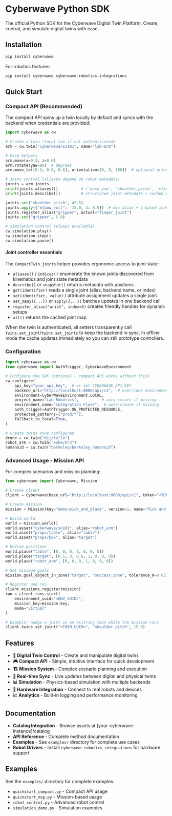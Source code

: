 # Cyberwave Python SDK

The official Python SDK for the Cyberwave Digital Twin Platform. Create, control, and simulate digital twins with ease.

## Installation

```bash
pip install cyberwave
```

For robotics features:
```bash
pip install cyberwave cyberwave-robotics-integrations
```

## Quick Start

### Compact API (Recommended)

The compact API spins up a twin locally by default and syncs with the backend when credentials are provided:

```python
import cyberwave as cw

# Create a twin (local sim if not authenticated)
arm = cw.twin("cyberwave/so101", name="lab-arm")

# Pose helpers
arm.move(x=0.3, z=0.6)
arm.rotate(yaw=90)  # degrees
arm.move_to([0.3, 0.0, 0.6], orientation=[0, 0, 180])  # optional orientation

# Joint control (aliases depend on robot metadata)
joints = arm.joints
print(joints.aliases())          # ['base_yaw', 'shoulder_pitch', 'elbow_roll', ...]
print(joints.describe())         # structured joint metadata + cached positions

joints.set("shoulder_pitch", 42.5)
joints.apply({"elbow_roll": -15.0, 3: 8.0})  # mix alias + 1-based index
joints.register_alias("gripper", actual="finger_joint")
joints.set("gripper", 5.0)

# Simulation control (always available)
cw.simulation.play()
cw.simulation.step()
cw.simulation.pause()
```

#### Joint controller essentials

The `CompactTwin.joints` helper provides ergonomic access to joint state:

- `aliases()` / `indices()` enumerate the known joints discovered from kinematics and joint state metadata
- `describe()` or `snapshot()` returns metadata with positions
- `get(identifier)` reads a single joint (alias, backend name, or index)
- `set(identifier, value)` / attribute assignment updates a single joint
- `set_many({...})` or `apply({...})` batches updates in one backend call
- `register_alias("wrist", index=5)` creates friendly handles for dynamic setups
- `all()` returns the cached joint map

When the twin is authenticated, all setters transparently call `twins.set_joint`/`twins.set_joints` to keep the backend in sync. In offline mode the cache updates immediately so you can still prototype controllers.

### Configuration

```python
import cyberwave as cw
from cyberwave import AuthTrigger, CyberWaveEnvironment

# Configure the SDK (optional - compact API works without this)
cw.configure(
    api_key="your_api_key",  # or set CYBERWAVE_API_KEY
    backend_url="http://localhost:8000/api/v1",  # overrides environment lookup
    environment=CyberWaveEnvironment.LOCAL,
    project_name="Lab Robotics",          # auto-create if missing
    environment_name="Integration Floor",  # auto-create if missing
    auth_trigger=AuthTrigger.ON_PROTECTED_RESOURCE,
    protected_patterns=["prod/*"],
    fallback_to_local=True,
)

# Create twins once configured
drone = cw.twin("dji/tello")
robot_arm = cw.twin("kuka/kr3")
humanoid = cw.twin("berkeley/berkeley_humanoid")
```

### Advanced Usage - Mission API

For complex scenarios and mission planning:

```python
from cyberwave import Cyberwave, Mission

# Create client
client = Cyberwave(base_url="http://localhost:8000/api/v1", token="<TOKEN>")

# Create mission
mission = Mission(key="demo/pick_and_place", version=1, name="Pick and Place Demo")

# Build world
world = mission.world()
world.asset("cyberwave/so101", alias="robot_arm")
world.asset("props/table", alias="table") 
world.asset("props/box", alias="target")

# Define positions
world.place("table", [0, 0, 0, 1, 0, 0, 0])
world.place("target", [0.5, 0, 0.8, 1, 0, 0, 0])
world.place("robot_arm", [0, 0, 0, 1, 0, 0, 0])

# Set mission goals
mission.goal_object_in_zone("target", "success_zone", tolerance_m=0.05)

# Register and run
client.missions.register(mission)
run = client.runs.start(
    environment_uuid="<ENV_UUID>", 
    mission_key=mission.key,
    mode="virtual"
)

# Example: nudge a joint on an existing twin while the mission runs
client.twins.set_joint("<TWIN_UUID>", "shoulder_pitch", 15.0)
```

## Features

- **🤖 Digital Twin Control** - Create and manipulate digital twins
- **🎮 Compact API** - Simple, intuitive interface for quick development
- **🏗️ Mission System** - Complex scenario planning and execution
- **🔄 Real-time Sync** - Live updates between digital and physical twins
- **📊 Simulation** - Physics-based simulation with multiple backends
- **🔌 Hardware Integration** - Connect to real robots and devices
- **📈 Analytics** - Built-in logging and performance monitoring

## Documentation

- **Catalog Integration** - Browse assets at [your-cyberwave-instance]/catalog
- **API Reference** - Complete method documentation
- **Examples** - See `examples/` directory for complete use cases
- **Robot Drivers** - Install `cyberwave-robotics-integrations` for hardware support

## Examples

See the `examples/` directory for complete examples:
- `quickstart_compact.py` - Compact API usage
- `quickstart_mvp.py` - Mission-based usage  
- `robot_control.py` - Advanced robot control
- `simulation_demo.py` - Simulation examples
